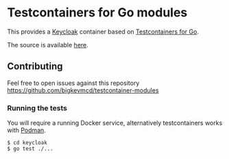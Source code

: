 Testcontainers for Go modules
=============================

This provides a [Keycloak](https://www.keycloak.org/) container based on [Testcontainers for Go](https://golang.testcontainers.org/).

The source is available [here](./keycloak).

## Contributing

Feel free to open issues against this repository https://github.com/bigkevmcd/testcontainer-modules

### Running the tests

You will require a running Docker service, alternatively testcontainers works with [Podman](https://podman-desktop.io/tutorial/testcontainers-with-podman).

```
$ cd keycloak
$ go test ./...
```

